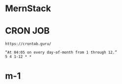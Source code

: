 # MernStack

# CRON JOB

    https://crontab.guru/

    “At 04:05 on every day-of-month from 1 through 12.”
    5 4 1-12 * *

# m-1
